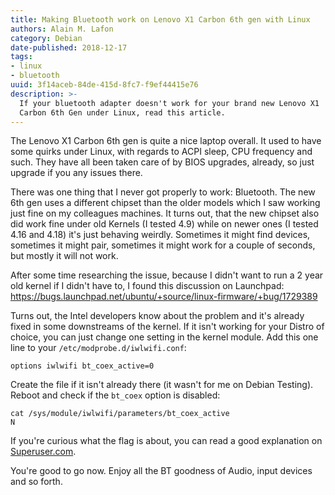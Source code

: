 ```yaml
---
title: Making Bluetooth work on Lenovo X1 Carbon 6th gen with Linux
authors: Alain M. Lafon
category: Debian
date-published: 2018-12-17
tags: 
- linux
- bluetooth
uuid: 3f14aceb-84de-415d-8fc7-f9ef44415e76
description: >-
  If your bluetooth adapter doesn't work for your brand new Lenovo X1
  Carbon 6th Gen under Linux, read this article.
---
```


The Lenovo X1 Carbon 6th gen is quite a nice laptop overall. It used
to have some quirks under Linux, with regards to ACPI sleep, CPU
frequency and such. They have all been taken care of by BIOS upgrades,
already, so just upgrade if you any issues there.

There was one thing that I never got properly to work: Bluetooth. The
new 6th gen uses a different chipset than the older models which I saw
working just fine on my colleagues machines. It turns out, that the
new chipset also did work fine under old Kernels (I tested 4.9) while
on newer ones (I tested 4.16 and 4.18) it's just behaving weirdly.
Sometimes it might find devices, sometimes it might pair, sometimes it
might work for a couple of seconds, but mostly it will not work.

After some time researching the issue, because I didn't want to run a
2 year old kernel if I didn't have to, I found this discussion on
Launchpad: https://bugs.launchpad.net/ubuntu/+source/linux-firmware/+bug/1729389

Turns out, the Intel developers know about the problem and it's
already fixed in some downstreams of the kernel. If it isn't working
for your Distro of choice, you can just change one setting in the
kernel module. Add this one line to your
`/etc/modprobe.d/iwlwifi.conf`:

```
options iwlwifi bt_coex_active=0
```

Create the file if it isn't already there (it wasn't for me on Debian
Testing). Reboot and check if the `bt_coex` option is disabled: 

```
cat /sys/module/iwlwifi/parameters/bt_coex_active
N
```

If you're curious what the flag is about, you can read a good
explanation on [Superuser.com](https://superuser.com/questions/924559/wifi-connection-troubles-solved-why-does-my-fix-work#924560).

You're good to go now. Enjoy all the BT goodness of Audio, input
devices and so forth.
